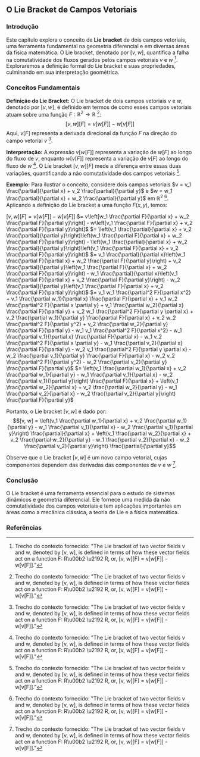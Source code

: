 ## O Lie Bracket de Campos Vetoriais

### Introdução
Este capítulo explora o conceito de **Lie bracket** de dois campos vetoriais, uma ferramenta fundamental na geometria diferencial e em diversas áreas da física matemática. O Lie bracket, denotado por $[v, w]$, quantifica a falha na comutatividade dos fluxos gerados pelos campos vetoriais $v$ e $w$ [^1]. Exploraremos a definição formal do Lie bracket e suas propriedades, culminando em sua interpretação geométrica.

### Conceitos Fundamentais

**Definição do Lie Bracket:**
O Lie bracket de dois campos vetoriais $v$ e $w$, denotado por $[v, w]$, é definido em termos de como esses campos vetoriais atuam sobre uma função $F: \mathbb{R}^2 \rightarrow \mathbb{R}$ [^1]:
$$[v, w][F] = v[w[F]] - w[v[F]]$$
Aqui, $v[F]$ representa a derivada direcional da função $F$ na direção do campo vetorial $v$ [^1].

**Interpretação:**
A expressão $v[w[F]]$ representa a variação de $w[F]$ ao longo do fluxo de $v$, enquanto $w[v[F]]$ representa a variação de $v[F]$ ao longo do fluxo de $w$ [^1]. O Lie bracket $[v, w][F]$ mede a diferença entre essas duas variações, quantificando a não comutatividade dos campos vetoriais [^1].

**Exemplo:**
Para ilustrar o conceito, considere dois campos vetoriais $v = v_1 \frac{\partial}{\partial x} + v_2 \frac{\partial}{\partial y}$ e $w = w_1 \frac{\partial}{\partial x} + w_2 \frac{\partial}{\partial y}$ em $\mathbb{R}^2$ [^1]. Aplicando a definição do Lie bracket a uma função $F(x, y)$, temos:

$[v, w][F] = v[w[F]] - w[v[F]]$
$= v\left[w_1 \frac{\partial F}{\partial x} + w_2 \frac{\partial F}{\partial y}\right] - w\left[v_1 \frac{\partial F}{\partial x} + v_2 \frac{\partial F}{\partial y}\right]$
$= \left(v_1 \frac{\partial}{\partial x} + v_2 \frac{\partial}{\partial y}\right)\left(w_1 \frac{\partial F}{\partial x} + w_2 \frac{\partial F}{\partial y}\right) - \left(w_1 \frac{\partial}{\partial x} + w_2 \frac{\partial}{\partial y}\right)\left(v_1 \frac{\partial F}{\partial x} + v_2 \frac{\partial F}{\partial y}\right)$
$= v_1 \frac{\partial}{\partial x}\left(w_1 \frac{\partial F}{\partial x} + w_2 \frac{\partial F}{\partial y}\right) + v_2 \frac{\partial}{\partial y}\left(w_1 \frac{\partial F}{\partial x} + w_2 \frac{\partial F}{\partial y}\right) - w_1 \frac{\partial}{\partial x}\left(v_1 \frac{\partial F}{\partial x} + v_2 \frac{\partial F}{\partial y}\right) - w_2 \frac{\partial}{\partial y}\left(v_1 \frac{\partial F}{\partial x} + v_2 \frac{\partial F}{\partial y}\right)$
$= v_1 w_1 \frac{\partial^2 F}{\partial x^2} + v_1 \frac{\partial w_1}{\partial x} \frac{\partial F}{\partial x} + v_1 w_2 \frac{\partial^2 F}{\partial x \partial y} + v_1 \frac{\partial w_2}{\partial x} \frac{\partial F}{\partial y} + v_2 w_1 \frac{\partial^2 F}{\partial y \partial x} + v_2 \frac{\partial w_1}{\partial y} \frac{\partial F}{\partial x} + v_2 w_2 \frac{\partial^2 F}{\partial y^2} + v_2 \frac{\partial w_2}{\partial y} \frac{\partial F}{\partial y} - w_1 v_1 \frac{\partial^2 F}{\partial x^2} - w_1 \frac{\partial v_1}{\partial x} \frac{\partial F}{\partial x} - w_1 v_2 \frac{\partial^2 F}{\partial x \partial y} - w_1 \frac{\partial v_2}{\partial x} \frac{\partial F}{\partial y} - w_2 v_1 \frac{\partial^2 F}{\partial y \partial x} - w_2 \frac{\partial v_1}{\partial y} \frac{\partial F}{\partial x} - w_2 v_2 \frac{\partial^2 F}{\partial y^2} - w_2 \frac{\partial v_2}{\partial y} \frac{\partial F}{\partial y}$
$= \left(v_1 \frac{\partial w_1}{\partial x} + v_2 \frac{\partial w_1}{\partial y} - w_1 \frac{\partial v_1}{\partial x} - w_2 \frac{\partial v_1}{\partial y}\right) \frac{\partial F}{\partial x} + \left(v_1 \frac{\partial w_2}{\partial x} + v_2 \frac{\partial w_2}{\partial y} - w_1 \frac{\partial v_2}{\partial x} - w_2 \frac{\partial v_2}{\partial y}\right) \frac{\partial F}{\partial y}$

Portanto, o Lie bracket $[v, w]$ é dado por:
$$[v, w] = \left(v_1 \frac{\partial w_1}{\partial x} + v_2 \frac{\partial w_1}{\partial y} - w_1 \frac{\partial v_1}{\partial x} - w_2 \frac{\partial v_1}{\partial y}\right) \frac{\partial}{\partial x} + \left(v_1 \frac{\partial w_2}{\partial x} + v_2 \frac{\partial w_2}{\partial y} - w_1 \frac{\partial v_2}{\partial x} - w_2 \frac{\partial v_2}{\partial y}\right) \frac{\partial}{\partial y}$$

Observe que o Lie bracket $[v, w]$ é um novo campo vetorial, cujas componentes dependem das derivadas das componentes de $v$ e $w$ [^1].

### Conclusão

O Lie bracket é uma ferramenta essencial para o estudo de sistemas dinâmicos e geometria diferencial. Ele fornece uma medida da não comutatividade dos campos vetoriais e tem aplicações importantes em áreas como a mecânica clássica, a teoria de Lie e a física matemática.

### Referências
[^1]: Trecho do contexto fornecido: "The Lie bracket of two vector fields v and w, denoted by [v, w], is defined in terms of how these vector fields act on a function F: R\u00b2 \u2192 R, or, [v, w][F] = v[w[F]] - w[v[F]]."
<!-- END -->